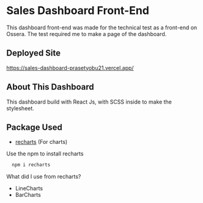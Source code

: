 # Sales Dashboard Front-End

This dashboard front-end was made for the technical test as a front-end on Ossera. The test required me to make a page of the dashboard.

## Deployed Site

https://sales-dashboard-prasetyobu21.vercel.app/

## About This Dashboard

This dashboard build with React Js, with SCSS inside to make the stylesheet. 

## Package Used

- [recharts](https://recharts.org/en-US/) (For charts)

Use the npm to install recharts
```bash
  npm i recharts
  ```
  
What did I use from recharts?
- LineCharts
- BarCharts
